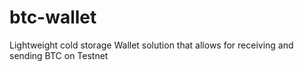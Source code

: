 # btc-wallet
Lightweight cold storage Wallet solution that allows for receiving and sending BTC on Testnet
